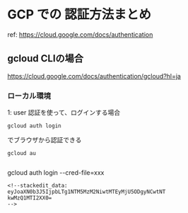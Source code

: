 # GCP での 認証方法まとめ

ref: https://cloud.google.com/docs/authentication

## gcloud CLIの場合

https://cloud.google.com/docs/authentication/gcloud?hl=ja

### ローカル環境
1: user 認証を使って、ログインする場合
```
gcloud auth login
```
でブラウザから認証できる

```
gcloud au


```
gcloud auth login --cred-file=xxx
```
<!--stackedit_data:
eyJoaXN0b3J5IjpbLTg1NTM5MzM2NiwtMTEyMjU5ODgyNCwtNT
kwMzQ1MTI2XX0=
-->